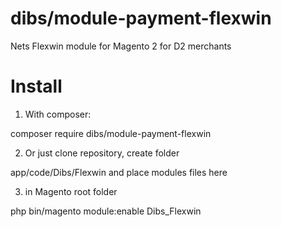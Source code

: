 dibs/module-payment-flexwin
======================

Nets Flexwin module for Magento 2 for D2 merchants


Install
=======
1. With composer:

composer require dibs/module-payment-flexwin

2. Or just clone repository, create folder 

app/code/Dibs/Flexwin and place modules files here

3. in Magento root folder 

php bin/magento module:enable Dibs_Flexwin

